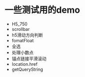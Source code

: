 # 一些测试用的demo

* H5_750
* scrollbar
* h5滑动方向判断
* fomatFloat
* 全选
* 处理小数点
* 锚点链接平滑滚动
* location.href
* getQueryString
